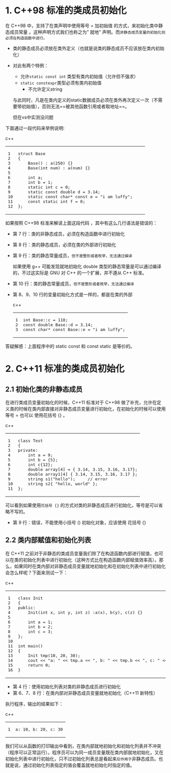 # 1\. C++98 标准的类成员初始化

在 C++98 中，支持了在类声明中使用等号 = 加初始值 的方式，来初始化类中静态成员常量 。这种声明方式我们也称之为” 就地” 声明。而`非静态成员变量的初始化则必须在构造函数中进行。`

- 类的静态成员必须放在类外定义（也就是说类的静态成员不应该放在类内初始化）

- 对此有两个特例：

  - 允许`static const int` 类型有类内初始值（允许但不强求）
  - `static constexpr`类型必须有类内初始值
    - 不允许定义string

  与此同时，凡是在类内定义的static数据成员必须在类外再次定义一次（不需要带初始值），否则无法==被其他函数引用或者取地址==。
  
  但在vs中实测没问题

下面通过一段代码来举例说明:

c++

<table><tbody><tr><td class="gutter"><pre><span class="line">1</span><br><span class="line">2</span><br><span class="line">3</span><br><span class="line">4</span><br><span class="line">5</span><br><span class="line">6</span><br><span class="line">7</span><br><span class="line">8</span><br><span class="line">9</span><br><span class="line">10</span><br><span class="line">11</span><br><span class="line">12</span><br></pre></td><td class="code"><pre><span class="line"><span class="keyword">struct</span> <span class="title class_">Base</span> </span><br><span class="line">{</span><br><span class="line">    <span class="built_in">Base</span>() : <span class="built_in">a</span>(<span class="number">250</span>) {}</span><br><span class="line">    <span class="built_in">Base</span>(<span class="type">int</span> num) : <span class="built_in">a</span>(num) {}</span><br><span class="line"></span><br><span class="line">    <span class="type">int</span> a;</span><br><span class="line">    <span class="type">int</span> b = <span class="number">1</span>;	</span><br><span class="line">    <span class="type">static</span> <span class="type">int</span> c = <span class="number">0</span>;	</span><br><span class="line">    <span class="type">static</span> <span class="type">const</span> <span class="type">double</span> d = <span class="number">3.14</span>;	</span><br><span class="line">    <span class="type">static</span> <span class="type">const</span> <span class="type">char</span>* <span class="type">const</span> e = <span class="string">"i am luffy"</span>;	</span><br><span class="line">    <span class="type">const</span> <span class="type">static</span> <span class="type">int</span> f = <span class="number">0</span>;	</span><br><span class="line">};</span><br></pre></td></tr></tbody></table>

如果按照 C++98 标准来解读上面这段代码 ，其中有这么几行语法是错误的：

- 第 7 行：类的非静态成员，必须在构造函数中进行初始化
  
- 第 8 行：类的静态成员，必须在类的外部进行初始化
  
- 第 9 行：类的静态常量成员，`但不是整形或者枚举，无法通过编译`
  
    如果使用 g++ 可能发现就地初始化 double 类型的静态常量是可以通过编译的，不过这实际是 GNU 对 C++ 的一个扩展，并不遵从 C++ 标准。
    
- 第 10 行：类的静态常量成员，`但不是整形或者枚举，无法通过编译`
  
- 第 8、9、10 行的变量初始化方式是一样的，都是在类的外部
  
    c++
    
    <table><tbody><tr><td class="gutter"><pre><span class="line">1</span><br><span class="line">2</span><br><span class="line">3</span><br></pre></td><td class="code"><pre><span class="line"><span class="type">int</span> Base::c = <span class="number">110</span>;</span><br><span class="line"><span class="type">const</span> <span class="type">double</span> Base::d = <span class="number">3.14</span>;</span><br><span class="line"><span class="type">const</span> <span class="type">char</span>* <span class="type">const</span> Base::e = <span class="string">"i am luffy"</span>;</span><br></pre></td></tr></tbody></table>
    

答疑解惑：上面程序中的 static const 和 const static 是等价的。

# 2\. C++11 标准的类成员初始化

## 2.1 初始化类的非静态成员

在进行类成员变量初始化的时候，C++11 标准对于 C++98 做了补充，允许在定义类的时候在类内部直接对非静态成员变量进行初始化，在初始化的时候可以使用等号 = 也可以 使用花括号 {} 。

c++

<table><tbody><tr><td class="gutter"><pre><span class="line">1</span><br><span class="line">2</span><br><span class="line">3</span><br><span class="line">4</span><br><span class="line">5</span><br><span class="line">6</span><br><span class="line">7</span><br><span class="line">8</span><br><span class="line">9</span><br><span class="line">10</span><br><span class="line">11</span><br></pre></td><td class="code"><pre><span class="line"><span class="keyword">class</span> <span class="title class_">Test</span></span><br><span class="line">{</span><br><span class="line"><span class="keyword">private</span>:</span><br><span class="line">    <span class="type">int</span> a = <span class="number">9</span>;</span><br><span class="line">    <span class="type">int</span> b = {<span class="number">5</span>};</span><br><span class="line">    <span class="type">int</span> c{<span class="number">12</span>};</span><br><span class="line">    <span class="type">double</span> array[<span class="number">4</span>] = { <span class="number">3.14</span>, <span class="number">3.15</span>, <span class="number">3.16</span>, <span class="number">3.17</span>};</span><br><span class="line">    <span class="type">double</span> array1[<span class="number">4</span>] { <span class="number">3.14</span>, <span class="number">3.15</span>, <span class="number">3.16</span>, <span class="number">3.17</span> };</span><br><span class="line">    <span class="function">string <span class="title">s1</span><span class="params">(<span class="string">"hello"</span>)</span></span>;     <span class="comment">// error</span></span><br><span class="line">    string s2{ <span class="string">"hello, world"</span> };</span><br><span class="line">};</span><br></pre></td></tr></tbody></table>

可以看到如果使用`花括号 {}` 的方式对类的非静态成员进行初始化，等号是可以省略不写的。

- 第 9 行：错误，不能使用小括号 () 初始化对象，应该使用 花括号 {}

## 2.2 类内部赋值和初始化列表

在 C++11 之前对于非静态的类成员变量我们除了在构造函数内部进行赋值，也可以在类的初始化列表中进行初始化（这种方式比在构造函数内部赋值效率高）。那么，如果同时在类内部对非静态成员变量就地初始化和在初始化列表中进行初始化会怎么样呢？下面来测试一下：

c++

<table><tbody><tr><td class="gutter"><pre><span class="line">1</span><br><span class="line">2</span><br><span class="line">3</span><br><span class="line">4</span><br><span class="line">5</span><br><span class="line">6</span><br><span class="line">7</span><br><span class="line">8</span><br><span class="line">9</span><br><span class="line">10</span><br><span class="line">11</span><br><span class="line">12</span><br><span class="line">13</span><br><span class="line">14</span><br><span class="line">15</span><br><span class="line">16</span><br></pre></td><td class="code"><pre><span class="line"><span class="keyword">class</span> <span class="title class_">Init</span></span><br><span class="line">{</span><br><span class="line"><span class="keyword">public</span>:</span><br><span class="line">    <span class="built_in">Init</span>(<span class="type">int</span> x, <span class="type">int</span> y, <span class="type">int</span> z) :<span class="built_in">a</span>(x), <span class="built_in">b</span>(y), <span class="built_in">c</span>(z) {}</span><br><span class="line"></span><br><span class="line">    <span class="type">int</span> a = <span class="number">1</span>;</span><br><span class="line">    <span class="type">int</span> b = <span class="number">2</span>;</span><br><span class="line">    <span class="type">int</span> c = <span class="number">3</span>;</span><br><span class="line">};</span><br><span class="line"></span><br><span class="line"><span class="function"><span class="type">int</span> <span class="title">main</span><span class="params">()</span></span></span><br><span class="line"><span class="function"></span>{</span><br><span class="line">    <span class="function">Init <span class="title">tmp</span><span class="params">(<span class="number">10</span>, <span class="number">20</span>, <span class="number">30</span>)</span></span>;</span><br><span class="line">    cout &lt;&lt; <span class="string">"a: "</span> &lt;&lt; tmp.a &lt;&lt; <span class="string">", b: "</span> &lt;&lt; tmp.b &lt;&lt; <span class="string">", c: "</span> &lt;&lt; tmp.c &lt;&lt; endl;</span><br><span class="line">    <span class="keyword">return</span> <span class="number">0</span>;</span><br><span class="line">}</span><br></pre></td></tr></tbody></table>

- 第 4 行：使用初始化列表对类的非静态成员进行初始化
- 第 6、7、8 行：在类内部对非静态成员变量就地初始化（C++11 新特性）

执行程序，输出的结果如下：

c++

<table><tbody><tr><td class="gutter"><pre><span class="line">1</span><br></pre></td><td class="code"><pre><span class="line">a: <span class="number">10</span>, b: <span class="number">20</span>, c: <span class="number">30</span></span><br></pre></td></tr></tbody></table>

我们可以从函数的打印输出中看到，在类内部就地初始化和初始化列表并不冲突（程序可以正常运行）。程序员可以为同一成员变量既在类内部就地初始化，又在初始化列表中进行初始化，只不过初始化列表总是看起来`后作用于`非静态成员。也就是说，通过初始化列表指定的值会覆盖就地初始化时指定的值。